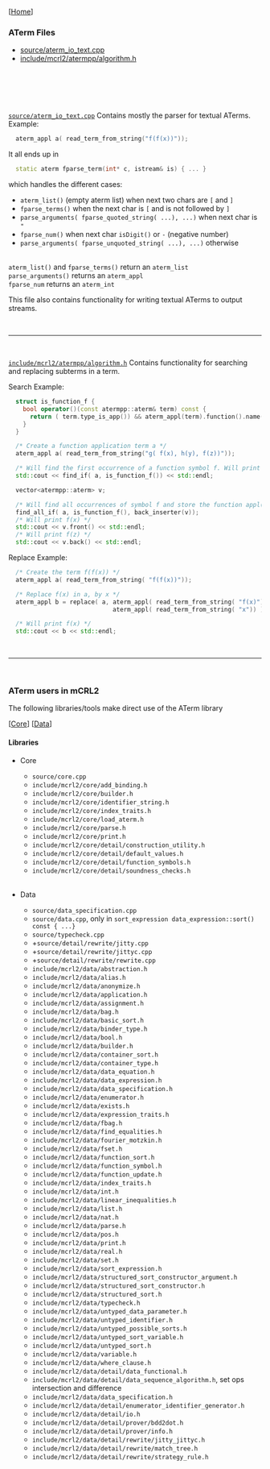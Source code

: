 [[Home](https://gkarlos.github.io/ATermLib/)]

### ATerm Files
- [source/aterm_io_text.cpp](#source_aterm_io_text_cpp)
- [include/mcrl2/atermpp/algorithm.h](#include_mcrl2_atermpp_algorithm_h)


<br><br><br><br>

[`source/aterm_io_text.cpp`](doc/aterm__io__text_8cpp.html)<span id="source_aterm_io_text_cpp"></span> Contains mostly the parser for textual ATerms. Example:
```c++
  aterm_appl a( read_term_from_string("f(f(x))"));
```
It all ends up in
```c++
  static aterm fparse_term(int* c, istream& is) { ... }
```
which handles the different cases:

- `aterm_list()` (empty aterm list) when next two chars are `[` and `]`
- `fparse_terms()` when the next char is `[` and is not followed by `]`
- `parse_arguments( fparse_quoted_string( ...), ...)` when next char is `"`
- `fparse_num()` when next char `isDigit()` or `-` (negative number)
- `parse_arguments( fparse_unquoted_string( ...), ...)` otherwise

<br>`aterm_list()` and `fparse_terms()` return an `aterm_list`
<br>`parse_arguments()` returns an `aterm_appl`
<br>`fparse_num` returns an `aterm_int`

  This file also contains functionality for writing textual ATerms to output streams.

<br>

---

<br>

[`include/mcrl2/atermpp/algorithm.h`](doc/algorithm_8h.html)<span id="include_mcrl2_atermpp_algorithm_h"></span> Contains functionality for searching and replacing subterms in a term.

Search Example:
```c++
  struct is_function_f {
    bool operator()(const atermpp::aterm& term) const {
      return ( term.type_is_app()) && aterm_appl(term).function().name() == "f";
    }
  }

  /* Create a function application term a */
  aterm_appl a( read_term_from_string("g( f(x), h(y), f(z))"));

  /* Will find the first occurrence of a function symbol f. Will print f(x) */
  std::cout << find_if( a, is_function_f()) << std::endl;

  vector<atermpp::aterm> v;

  /* Will find all occurrences of symbol f and store the function appl(s) in v */
  find_all_if( a, is_function_f(), back_inserter(v));
  /* Will print f(x) */
  std::cout << v.front() << std::endl;
  /* Will print f(z) */
  std::cout << v.back() << std::endl;

```

Replace Example:
```c++
  /* Create the term f(f(x)) */
  aterm_appl a( read_term_from_string( "f(f(x))"));

  /* Replace f(x) in a, by x */
  aterm_appl b = replace( a, aterm_appl( read_term_from_string( "f(x)")),
                             aterm_appl( read_term_from_string( "x")) );

  /* Will print f(x) */
  std::cout << b << std::endl;
```

<br>

---

<br>

### ATerm users in mCRL2
The following libraries/tools make direct use of the ATerm library

[[Core](#core-lib-user)] [[Data](#data-lib-user)]

#### Libraries
- Core <span id="core-lib-user"></span>
  * `source/core.cpp`
  * `include/mcrl2/core/add_binding.h`
  * `include/mcrl2/core/builder.h`
  * `include/mcrl2/core/identifier_string.h`
  * `include/mcrl2/core/index_traits.h`
  * `include/mcrl2/core/load_aterm.h`
  * `include/mcrl2/core/parse.h`
  * `include/mcrl2/core/print.h`
  * `include/mcrl2/core/detail/construction_utility.h`
  * `include/mcrl2/core/detail/default_values.h`
  * `include/mcrl2/core/detail/function_symbols.h`
  * `include/mcrl2/core/detail/soundness_checks.h`

  <br>
- Data <span id="data-lib-user"></span>
  * `source/data_specification.cpp`
  * `source/data.cpp`, only in `sort_expression data_expression::sort() const { ...}`
  * `source/typecheck.cpp`
  * +`source/detail/rewrite/jitty.cpp`
  * +`source/detail/rewrite/jittyc.cpp`
  * +`source/detail/rewrite/rewrite.cpp`
  * `include/mcrl2/data/abstraction.h`
  * `include/mcrl2/data/alias.h`
  * `include/mcrl2/data/anonymize.h`
  * `include/mcrl2/data/application.h`
  * `include/mcrl2/data/assignment.h`
  * `include/mcrl2/data/bag.h`
  * `include/mcrl2/data/basic_sort.h`
  * `include/mcrl2/data/binder_type.h`
  * `include/mcrl2/data/bool.h`
  * `include/mcrl2/data/builder.h`
  * `include/mcrl2/data/container_sort.h`
  * `include/mcrl2/data/container_type.h`
  * `include/mcrl2/data/data_equation.h`
  * `include/mcrl2/data/data_expression.h`
  * `include/mcrl2/data/data_specification.h`
  * `include/mcrl2/data/enumerator.h`
  * `include/mcrl2/data/exists.h`
  * `include/mcrl2/data/expression_traits.h`
  * `include/mcrl2/data/fbag.h`
  * `include/mcrl2/data/find_equalities.h`
  * `include/mcrl2/data/fourier_motzkin.h`
  * `include/mcrl2/data/fset.h`
  * `include/mcrl2/data/function_sort.h`
  * `include/mcrl2/data/function_symbol.h`
  * `include/mcrl2/data/function_update.h`
  * `include/mcrl2/data/index_traits.h`
  * `include/mcrl2/data/int.h`
  * `include/mcrl2/data/linear_inequalities.h`
  * `include/mcrl2/data/list.h`
  * `include/mcrl2/data/nat.h`
  * `include/mcrl2/data/parse.h`
  * `include/mcrl2/data/pos.h`
  * `include/mcrl2/data/print.h`
  * `include/mcrl2/data/real.h`
  * `include/mcrl2/data/set.h`
  * `include/mcrl2/data/sort_expression.h`
  * `include/mcrl2/data/structured_sort_constructor_argument.h`
  * `include/mcrl2/data/structured_sort_constructor.h`
  * `include/mcrl2/data/structured_sort.h`
  * `include/mcrl2/data/typecheck.h`
  * `include/mcrl2/data/untyped_data_parameter.h`
  * `include/mcrl2/data/untyped_identifier.h`
  * `include/mcrl2/data/untyped_possible_sorts.h`
  * `include/mcrl2/data/untyped_sort_variable.h`
  * `include/mcrl2/data/untyped_sort.h`
  * `include/mcrl2/data/variable.h`
  * `include/mcrl2/data/where_clause.h`
  * `include/mcrl2/data/detail/data_functional.h`
  * `include/mcrl2/data/detail/data_sequence_algorithm.h`, set ops intersection and difference
  * `include/mcrl2/data/data_specification.h`
  * `include/mcrl2/data/detail/enumerator_identifier_generator.h`
  * `include/mcrl2/data/detail/io.h`
  * `include/mcrl2/data/detail/prover/bdd2dot.h`
  * `include/mcrl2/data/detail/prover/info.h`
  * `include/mcrl2/data/detail/rewrite/jitty_jittyc.h`
  * `include/mcrl2/data/detail/rewrite/match_tree.h`
  * `include/mcrl2/data/detail/rewrite/strategy_rule.h`
